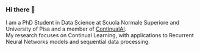 ### Hi there 👋

<!--
**AndreaCossu/AndreaCossu** is a ✨ _special_ ✨ repository because its `README.md` (this file) appears on your GitHub profile.

Here are some ideas to get you started:

- 🔭 I’m currently working on ...
- 🌱 I’m currently learning ...
- 👯 I’m looking to collaborate on ...
- 🤔 I’m looking for help with ...
- 💬 Ask me about ...
- 📫 How to reach me: ...
- 😄 Pronouns: ...
- ⚡ Fun fact: ...
-->

I am a PhD Student in Data Science at Scuola Normale Superiore and University of Pisa and a member of [ContinualAI](https://www.continualai.org/).  
My research focuses on Continual Learning, with applications to Recurrent Neural Networks models and sequential data processing.  
